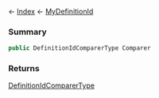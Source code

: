 ← [Index](Api-Index) ← [MyDefinitionId](VRage.Game.MyDefinitionId)

### Summary

```csharp
public DefinitionIdComparerType Comparer
```

### Returns

[DefinitionIdComparerType](VRage.Game.MyDefinitionId+DefinitionIdComparerType)

